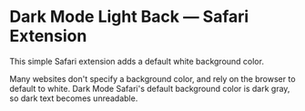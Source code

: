 # Dark Mode Light Back — Safari Extension

This simple Safari extension adds a default white background color.

Many websites don't specify a background color, and rely on the browser to default to white. 
Dark Mode Safari's default background color is dark gray, so dark text becomes unreadable.

